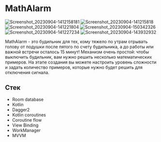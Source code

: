 # MathAlarm
![Screenshot_20230904-1412158181](https://github.com/Yackovv/MathAlarm/assets/97837492/c8171b83-9bfe-4136-b858-47237897cf76)
![Screenshot_20230904-141215818](https://github.com/Yackovv/MyAlarm/assets/97837492/77808f7d-4b65-4124-b0c3-4a72389e775c)
![Screenshot_20230904-141221804](https://github.com/Yackovv/MyAlarm/assets/97837492/aee58ab6-8cb2-4a3f-9c22-f80f0463d409)
![Screenshot_20230904-150342326](https://github.com/Yackovv/MathAlarm/assets/97837492/7e7bb5aa-8e03-4daa-8630-7689e8119aa2)
![Screenshot_20230904-141227234](https://github.com/Yackovv/MyAlarm/assets/97837492/80c58e0a-3b17-4f11-92dd-89596f9a85ee)
![Screenshot_20230904-143932932](https://github.com/Yackovv/MathAlarm/assets/97837492/68949302-7bfd-4f83-8837-9f0a716312e5)

MathAlarm - это будильник для тех, кому тяжело по утрам отрывать голову от подушки после пятого по счету будильника, а до работы или важной встречи осталось 15 минут! Механизм очень простой: чтобы выключить будильник, вам нужно решить несколько математических примеров. На этапе создания вы можете настроить уровень сложности и задать количество примеров, которые нужно будет решить для отключения сигнала.

## Стек
  * Room database
  * Kotlin
  * Dagger2
  * Kotlin coroutines
  * Coroutine flow
  * View Binding
  * WorkManager
  * MVVM
